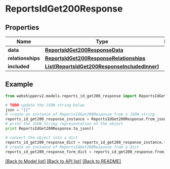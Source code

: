 # ReportsIdGet200Response


## Properties
Name | Type | Description | Notes
------------ | ------------- | ------------- | -------------
**data** | [**ReportsIdGet200ResponseData**](ReportsIdGet200ResponseData.md) |  | [optional] 
**relationships** | [**ReportsIdGet200ResponseRelationships**](ReportsIdGet200ResponseRelationships.md) |  | [optional] 
**included** | [**List[ReportsIdGet200ResponseIncludedInner]**](ReportsIdGet200ResponseIncludedInner.md) |  | [optional] 

## Example

```python
from webshipperv2.models.reports_id_get200_response import ReportsIdGet200Response

# TODO update the JSON string below
json = "{}"
# create an instance of ReportsIdGet200Response from a JSON string
reports_id_get200_response_instance = ReportsIdGet200Response.from_json(json)
# print the JSON string representation of the object
print ReportsIdGet200Response.to_json()

# convert the object into a dict
reports_id_get200_response_dict = reports_id_get200_response_instance.to_dict()
# create an instance of ReportsIdGet200Response from a dict
reports_id_get200_response_form_dict = reports_id_get200_response.from_dict(reports_id_get200_response_dict)
```
[[Back to Model list]](../README.md#documentation-for-models) [[Back to API list]](../README.md#documentation-for-api-endpoints) [[Back to README]](../README.md)


